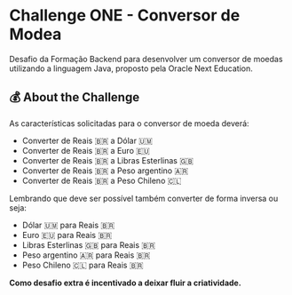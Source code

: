 # Challenge ONE - Conversor de Modea
Desafio da Formação Backend para desenvolver um conversor de moedas utilizando a linguagem Java, proposto pela Oracle Next Education.

## 💰 About the Challenge
As características solicitadas para o conversor de moeda deverá:
- Converter de Reais 🇧🇷 a Dólar 🇺🇲
- Converter de Reais 🇧🇷 a Euro 🇪🇺
- Converter de Reais 🇧🇷 a Libras Esterlinas 🇬🇧
- Converter de Reais 🇧🇷 a Peso argentino 🇦🇷
- Converter de Reais 🇧🇷 a Peso Chileno 🇨🇱

Lembrando que deve ser possível também converter de forma inversa ou seja:
- Dólar 🇺🇲 para Reais 🇧🇷
- Euro 🇪🇺 para Reais 🇧🇷
- Libras Esterlinas 🇬🇧 para Reais 🇧🇷
- Peso argentino 🇦🇷 para Reais 🇧🇷
- Peso Chileno 🇨🇱 para Reais 🇧🇷

**Como desafio extra é incentivado a deixar fluir a criatividade.**
